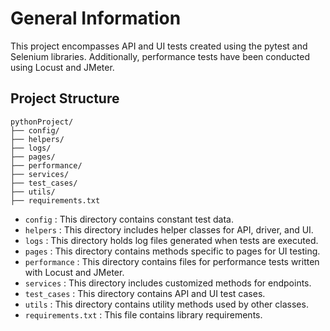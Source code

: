 # General Information
This project encompasses API and UI tests created using the pytest and Selenium libraries. Additionally, performance tests have been conducted using Locust and JMeter.

## Project Structure

    pythonProject/
    ├── config/
    ├── helpers/
    ├── logs/
    ├── pages/
    ├── performance/
    ├── services/
    ├── test_cases/
    ├── utils/
    ├── requirements.txt


- `config`           : This directory contains constant test data.
- `helpers`          : This directory includes helper classes for API, driver, and UI.
- `logs`             : This directory holds log files generated when tests are executed.
- `pages`            : This directory contains methods specific to pages for UI testing.
- `performance`      : This directory contains files for performance tests written with Locust and JMeter.
- `services`         : This directory includes customized methods for endpoints.
- `test_cases`       : This directory contains API and UI test cases.
- `utils`            : This directory contains utility methods used by other classes.
- `requirements.txt` : This file contains library requirements.

